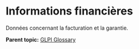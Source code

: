 Informations financières
========================

Données concernant la facturation et la garantie.

**Parent topic:** [GLPI Glossary](../../glpi/glossary.html)
